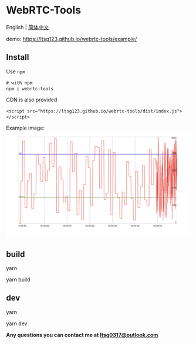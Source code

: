 # WebRTC-Tools

English | [简体中文](./README-zh_CN.md)

demo: https://ltsg123.github.io/webrtc-tools/example/

## Install

Use `npm`

```
# with npm
npm i webrtc-tools
```

CDN is also provided

```
<script src="https://ltsg123.github.io/webrtc-tools/dist/index.js"></script>
```

Example image:
![](./img/test.png)

## build

yarn

yarn build

## dev

yarn

yarn dev

**Any questions you can contact me at ltsg0317@outlook.com**
